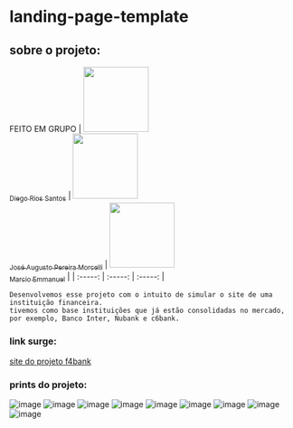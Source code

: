 # landing-page-template

## sobre o projeto:
FEITO EM GRUPO 
|  [<img src="https://avatars.githubusercontent.com/u/99925453?v=4" width=115><br><sub>Diego Rios Santos</sub>](https://github.com/DiegoRiosS-dev) | [<img src="https://avatars.githubusercontent.com/u/102266417?v=4" width=115><br><sub>José Augusto Pereira Morcelli</sub>](https://github.com/josemorcelli) |  [<img src="https://avatars.githubusercontent.com/u/100731829?v=4" width=115><br><sub>Marcio Emmanuel</sub>](https://github.com/M-Emmanuel-G) |
| :-----: | :-----: | :-----: |

```
Desenvolvemos esse projeto com o intuito de simular o site de uma instituição financeira.
tivemos como base instituições que já estão consolidadas no mercado, por exemplo, Banco Inter, Nubank e c6bank.

```

### link surge:

[site do projeto f4bank](http://f4banksa.surge.sh/)

### prints do projeto:

![image](https://user-images.githubusercontent.com/102323538/174347089-1ac1e47c-a1ff-40db-a463-04568ec7776b.png)
![image](https://user-images.githubusercontent.com/102323538/174347247-c7f5fd77-cfb6-4dfa-b89f-636be8593c4b.png)
![image](https://user-images.githubusercontent.com/102323538/174347358-6af72430-9532-406e-9fe3-a6d0b53ee156.png)
![image](https://user-images.githubusercontent.com/102323538/174347451-3b5f9c9b-194e-454c-8c2f-b8f5a5f46c2b.png)
![image](https://user-images.githubusercontent.com/102323538/174347534-16514f8f-e674-4ec8-b10b-4fa3b5318fc1.png)
![image](https://user-images.githubusercontent.com/102323538/174347634-b4dfb4b8-dccd-4e00-bc1c-4eaef90c2113.png)
![image](https://user-images.githubusercontent.com/102323538/174347710-e8f08d95-cc0c-4253-9f9e-73494abc8829.png)
![image](https://user-images.githubusercontent.com/102323538/174347756-46a0f42d-3d10-43fb-8318-96f876d295dc.png)
![image](https://user-images.githubusercontent.com/102323538/174347823-0ca595ca-d623-4ea5-adf9-e73db51925d1.png)

